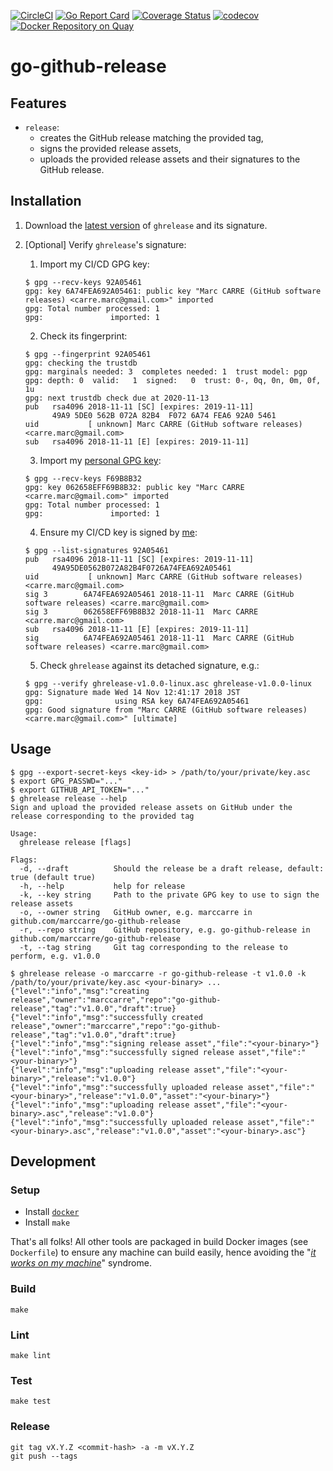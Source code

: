 [![CircleCI](https://circleci.com/gh/marccarre/go-github-release/tree/master.svg?style=shield)](https://circleci.com/gh/marccarre/go-github-release/tree/master)
[![Go Report Card](https://goreportcard.com/badge/github.com/marccarre/go-github-release)](https://goreportcard.com/report/github.com/marccarre/go-github-release)
[![Coverage Status](https://coveralls.io/repos/github/marccarre/go-github-release/badge.svg)](https://coveralls.io/github/marccarre/go-github-release)
[![codecov](https://codecov.io/gh/marccarre/go-github-release/branch/master/graph/badge.svg)](https://codecov.io/gh/marccarre/go-github-release)
[![Docker Repository on Quay](https://quay.io/repository/marccarre/go-github-release/status)](https://quay.io/repository/marccarre/go-github-release)

# go-github-release

## Features

- `release`:
  - creates the GitHub release matching the provided tag,
  - signs the provided release assets,
  - uploads the provided release assets and their signatures to the GitHub release.

## Installation

1. Download the [latest version](https://github.com/marccarre/go-github-release/releases/latest) of `ghrelease` and its signature.
2. [Optional] Verify `ghrelease`'s signature:

    1. Import my CI/CD GPG key:

      ```console
      $ gpg --recv-keys 92A05461
      gpg: key 6A74FEA692A05461: public key "Marc CARRE (GitHub software releases) <carre.marc@gmail.com>" imported
      gpg: Total number processed: 1
      gpg:               imported: 1
      ```

    2. Check its fingerprint:

      ```console
      $ gpg --fingerprint 92A05461
      gpg: checking the trustdb
      gpg: marginals needed: 3  completes needed: 1  trust model: pgp
      gpg: depth: 0  valid:   1  signed:   0  trust: 0-, 0q, 0n, 0m, 0f, 1u
      gpg: next trustdb check due at 2020-11-13
      pub   rsa4096 2018-11-11 [SC] [expires: 2019-11-11]
            49A9 5DE0 562B 072A 82B4  F072 6A74 FEA6 92A0 5461
      uid           [ unknown] Marc CARRE (GitHub software releases) <carre.marc@gmail.com>
      sub   rsa4096 2018-11-11 [E] [expires: 2019-11-11]
      ```

    3. Import my [personal GPG key](https://keybase.io/marccarre):

      ```console
      $ gpg --recv-keys F69B8B32
      gpg: key 062658EFF69B8B32: public key "Marc CARRE <carre.marc@gmail.com>" imported
      gpg: Total number processed: 1
      gpg:               imported: 1
      ```

    4. Ensure my CI/CD key is signed by [me](https://keybase.io/marccarre):

      ```console
      $ gpg --list-signatures 92A05461
      pub   rsa4096 2018-11-11 [SC] [expires: 2019-11-11]
            49A95DE0562B072A82B4F0726A74FEA692A05461
      uid           [ unknown] Marc CARRE (GitHub software releases) <carre.marc@gmail.com>
      sig 3        6A74FEA692A05461 2018-11-11  Marc CARRE (GitHub software releases) <carre.marc@gmail.com>
      sig 3        062658EFF69B8B32 2018-11-11  Marc CARRE <carre.marc@gmail.com>
      sub   rsa4096 2018-11-11 [E] [expires: 2019-11-11]
      sig          6A74FEA692A05461 2018-11-11  Marc CARRE (GitHub software releases) <carre.marc@gmail.com>
      ```

    5. Check `ghrelease` against its detached signature, e.g.:

      ```console
      $ gpg --verify ghrelease-v1.0.0-linux.asc ghrelease-v1.0.0-linux
      gpg: Signature made Wed 14 Nov 12:41:17 2018 JST
      gpg:                using RSA key 6A74FEA692A05461
      gpg: Good signature from "Marc CARRE (GitHub software releases) <carre.marc@gmail.com>" [ultimate]
      ```

## Usage

```console
$ gpg --export-secret-keys <key-id> > /path/to/your/private/key.asc
$ export GPG_PASSWD="..."
$ export GITHUB_API_TOKEN="..."
$ ghrelease release --help
Sign and upload the provided release assets on GitHub under the release corresponding to the provided tag

Usage:
  ghrelease release [flags]

Flags:
  -d, --draft          Should the release be a draft release, default: true (default true)
  -h, --help           help for release
  -k, --key string     Path to the private GPG key to use to sign the release assets
  -o, --owner string   GitHub owner, e.g. marccarre in github.com/marccarre/go-github-release
  -r, --repo string    GitHub repository, e.g. go-github-release in github.com/marccarre/go-github-release
  -t, --tag string     Git tag corresponding to the release to perform, e.g. v1.0.0

$ ghrelease release -o marccarre -r go-github-release -t v1.0.0 -k /path/to/your/private/key.asc <your-binary> ...
{"level":"info","msg":"creating release","owner":"marccarre","repo":"go-github-release","tag":"v1.0.0","draft":true}
{"level":"info","msg":"successfully created release","owner":"marccarre","repo":"go-github-release","tag":"v1.0.0","draft":true}
{"level":"info","msg":"signing release asset","file":"<your-binary>"}
{"level":"info","msg":"successfully signed release asset","file":"<your-binary>"}
{"level":"info","msg":"uploading release asset","file":"<your-binary>","release":"v1.0.0"}
{"level":"info","msg":"successfully uploaded release asset","file":"<your-binary>","release":"v1.0.0","asset":"<your-binary>"}
{"level":"info","msg":"uploading release asset","file":"<your-binary>.asc","release":"v1.0.0"}
{"level":"info","msg":"successfully uploaded release asset","file":"<your-binary>.asc","release":"v1.0.0","asset":"<your-binary>.asc"}
```

## Development

### Setup

- Install [`docker`](https://store.docker.com/search?type=edition&offering=community)
- Install `make`

That's all folks!
All other tools are packaged in build Docker images (see `Dockerfile`) to ensure any machine can build easily, hence avoiding the "[_it works on my machine_](http://www.codinghorror.com/blog/2007/03/the-works-on-my-machine-certification-program.html)" syndrome.

### Build

```console
make
```

### Lint

```console
make lint
```

### Test

```console
make test
```

### Release

```console
git tag vX.Y.Z <commit-hash> -a -m vX.Y.Z
git push --tags
```
